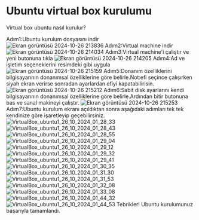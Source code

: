 # Ubuntu virtual box kurulumu
Virtual box ubuntu nasıl kurulur?

Adım1:Ubuntu kurulum dosyasını indir
![Ekran görüntüsü 2024-10-26 213836](https://github.com/user-attachments/assets/eea63a94-94ff-4160-b8b6-65315c63a0cf)
Adım2:Virtual machine indir
![Ekran görüntüsü 2024-10-26 214034](https://github.com/user-attachments/assets/07992c42-6e6f-4987-9725-fcd76fd0d685)
Adım3:Virtual machine'i çalıştır ve yeni butonuna tıkla
![Ekran görüntüsü 2024-10-26 214205](https://github.com/user-attachments/assets/3b65b4f6-5f70-4a13-9b6a-a9d8f8b12373)
Adım4:Ad ve işletim seçeneklerini resimdeki gibi uygula
![Ekran görüntüsü 2024-10-26 215159](https://github.com/user-attachments/assets/ee55d0e7-e643-4b69-a68f-750bc2fde96e)
Adım5:Donanım özelliklerini bilgisayarının donanımsal özelliklerine göre belirle.Not:efi seçince çalışırken siyah ekran verirse sonradan ayarlardan efiyi kapatabilirisin.
![Ekran görüntüsü 2024-10-26 215212](https://github.com/user-attachments/assets/c977b5c2-b85f-4a3d-b4a7-d06dacd11277)
Adım6:Sabit disk ayarlarını kendi bilgisayarının donanımsal özelliklerine göre belirle.Ardından bitir butonuna bas ve sanal makineyi çalıştır.
![Ekran görüntüsü 2024-10-26 215253](https://github.com/user-attachments/assets/127c5b7c-e06d-4d85-b6ac-cba4e503f6f6)
Adım7:Ubuntu kurulum ekranı açıldıktan sonra aşağıdaki adımları tek tek kendinize göre işaretleyip geçebilirsiniz.
![VirtualBox_ubuntu1_26_10_2024_01_28_33](https://github.com/user-attachments/assets/b575c74d-6e91-4ad1-b543-7d6d4d822660)
![VirtualBox_ubuntu1_26_10_2024_01_28_43](https://github.com/user-attachments/assets/ba30cce3-2c15-4175-8fd7-8bd1fc0ab610)
![VirtualBox_ubuntu1_26_10_2024_01_28_55](https://github.com/user-attachments/assets/4f411681-bfd9-41ad-8124-aeb8030758f7)
![VirtualBox_ubuntu1_26_10_2024_01_29_04](https://github.com/user-attachments/assets/34ca0829-565c-455c-bb59-a4a5f2953e90)
![VirtualBox_ubuntu1_26_10_2024_01_29_12](https://github.com/user-attachments/assets/5d36d3fd-8ddc-4cd6-9296-2e4535364b05)
![VirtualBox_ubuntu1_26_10_2024_01_29_32](https://github.com/user-attachments/assets/f8d72f4e-e9bc-4dbf-b48a-a82a0b52e45a)
![VirtualBox_ubuntu1_26_10_2024_01_29_41](https://github.com/user-attachments/assets/2dacefd7-1d91-498f-b3a0-1a42be8e009d)
![VirtualBox_ubuntu1_26_10_2024_01_30_35](https://github.com/user-attachments/assets/db5ed855-d97f-4be6-9d16-e25eb1a15df5)
![VirtualBox_ubuntu1_26_10_2024_01_31_30](https://github.com/user-attachments/assets/26a6befb-5698-4ef7-8073-e4c5f4cbd0cf)
![VirtualBox_ubuntu1_26_10_2024_01_31_53](https://github.com/user-attachments/assets/6c290e21-4081-4b4a-9c36-54a7abbb3bc8)
![VirtualBox_ubuntu1_26_10_2024_01_32_08](https://github.com/user-attachments/assets/ab178d84-8550-417d-866b-62f748df2a4a)
![VirtualBox_ubuntu1_26_10_2024_01_33_08](https://github.com/user-attachments/assets/d71a0ada-8b68-45bf-8947-15f0987b4cac)
![VirtualBox_ubuntu1_26_10_2024_01_44_32](https://github.com/user-attachments/assets/d28d30a9-2ed1-4766-a367-29e540a49d27)
![VirtualBox_ubuntu1_26_10_2024_01_44_53](https://github.com/user-attachments/assets/528b0d19-9cbe-456d-bbf5-83abca714926)
Tebrikler! Ubuntu kurulumunuz başarıyla tamamlandı.









